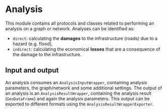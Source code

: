 # Analysis

This module contains all protocols and classes related to performing an analysis on a graph or network.
Analyses can be identified as:
- `direct`: calculating the **damages** to the infrastructure (roads) due to a hazard (e.g. flood),
- `indirect`: calculating the economical **losses** that are a consequence of the damage to the infrastructure.

## Input and output
An analysis consumes an `AnalysisInputWrapper`, containing analysis parameters, the graph/network and some additional settings.
The output of an analysis is an `AnalysisResultWrapper`, containing the analysis result (`GeoDataFrame`) and again the analysis parameters.
This output can be exported to different formats using the `AnalysisResultWrapperExporter`.